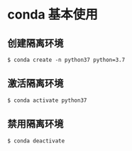 # conda 基本使用

## 创建隔离环境

``` shell
$ conda create -n python37 python=3.7
```

## 激活隔离环境

``` shell
$ conda activate python37
```

## 禁用隔离环境

``` shell
$ conda deactivate
```
